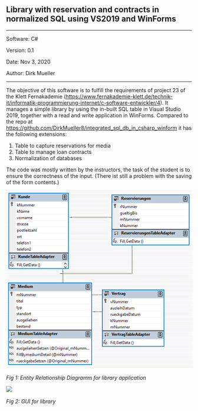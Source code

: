 ##  Library with reservation and contracts in normalized SQL using VS2019 and WinForms
**********************************************
Software:		C#

Version:    	0.1

Date: 			Nov 3, 2020

Author:			Dirk Mueller
**********************************************
The objective of this software is to fulfill the requirements of project 23 of the Klett Fernakademie (https://www.fernakademie-klett.de/technik-it/informatik-programmierung-internet/c-software-entwickler/4). It manages a simple library by using the in-built SQL table in Visual Studio 2019, together with a read and write application in WinForms.
Compared to the repo at https://github.com/DirkMueller8/integrated_sql_db_in_csharp_winform it has the following extensions:

1. Table to capture reservations for media
2. Table to manage loan contracts
3. Normalization of databases

The code was mostly written by the instructors, the task of the student is to ensure the correctness of the input. (There ist still a problem with the saving of the form contents.)

![](https://github.com/DirkMueller8/extended_sql_db_in_csharp_winform/blob/master/ERD.png)

*Fig 1: Entity Relationship Diagramm for library application*

![](https://github.com/DirkMueller8/integrated_sql_db_in_csharp_winform/blob/master/GUI.png)

*Fig 2: GUI for library*
